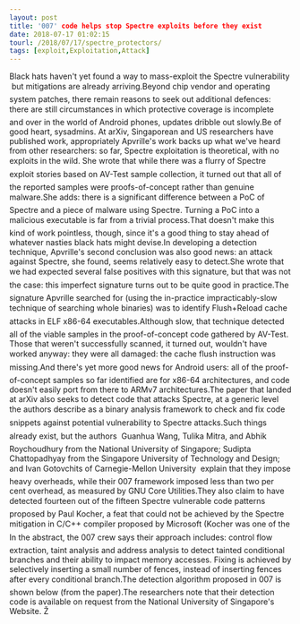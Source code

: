 ```yaml
---
layout: post
title: '007' code helps stop Spectre exploits before they exist
date: 2018-07-17 01:02:15
tourl: /2018/07/17/spectre_protectors/
tags: [exploit,Exploitation,Attack]
---
```

Black hats haven't yet found a way to mass-exploit the Spectre vulnerability  but mitigations are already arriving.Beyond chip vendor and operating system patches, there remain reasons to seek out additional defences: there are still circumstances in which protective coverage is incomplete  and over in the world of Android phones, updates dribble out slowly.Be of good heart, sysadmins. At arXiv, Singaporean and US researchers have published work, appropriately Apvrille's work backs up what we've heard from other researchers: so far, Spectre exploitation is theoretical, with no exploits in the wild. She wrote that while there was a flurry of Spectre exploit stories based on AV-Test sample collection, it turned out that all of the reported samples were proofs-of-concept rather than genuine malware.She adds: there is a significant difference between a PoC of Spectre and a piece of malware using Spectre. Turning a PoC into a malicious executable is far from a trivial process.That doesn't make this kind of work pointless, though, since it's a good thing to stay ahead of whatever nasties black hats might devise.In developing a detection technique, Apvrille's second conclusion was also good news: an attack against Spectre, she found, seems relatively easy to detect.She wrote that we had expected several false positives with this signature, but that was not the case: this imperfect signature turns out to be quite good in practice.The signature Apvrille searched for (using the in-practice impracticably-slow technique of searching whole binaries) was to identify Flush+Reload cache attacks in ELF x86-64 executables.Although slow, that technique detected all of the viable samples in the proof-of-concept code gathered by AV-Test. Those that weren't successfully scanned, it turned out, wouldn't have worked anyway: they were all damaged: the cache flush instruction was missing.And there's yet more good news for Android users: all of the proof-of-concept samples so far identified are for x86-64 architectures, and code doesn't easily port from there to ARMv7 architectures.The paper that landed at arXiv also seeks to detect code that attacks Spectre, at a generic level the authors describe as a binary analysis framework to check and fix code snippets against potential vulnerability to Spectre attacks.Such things already exist, but the authors  Guanhua Wang, Tulika Mitra, and Abhik Roychoudhury from the National University of Singapore; Sudipta Chattopadhyay from the Singapore University of Technology and Design; and Ivan Gotovchits of Carnegie-Mellon University  explain that they impose heavy overheads, while their 007 framework imposed less than two per cent overhead, as measured by GNU Core Utilities.They also claim to have detected fourteen out of the fifteen Spectre vulnerable code patterns proposed by Paul Kocher, a feat that could not be achieved by the Spectre mitigation in C/C++ compiler proposed by Microsoft (Kocher was one of the In the abstract, the 007 crew says their approach includes: control flow extraction, taint analysis and address analysis to detect tainted conditional branches and their ability to impact memory accesses. Fixing is achieved by selectively inserting a small number of fences, instead of inserting fences after every conditional branch.The detection algorithm proposed in 007 is shown below (from the paper).The researchers note that their detection code is available on request from the National University of Singapore's Website. Ž